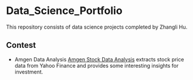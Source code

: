 # Data_Science_Portfolio
This repository consists of data science projects completed by Zhangli Hu.

## Contest

* Amgen Data Analysis
   [Amgen Stock Data Analysis](http://nbviewer.jupyter.org/github/Johnny2hu/Data_Science_Portfolio/blob/master/Amgen%20Stock%20Data%20Analysis.ipynb) extracts stock price data from Yahoo Finance and provides some interesting insights for investment. 
